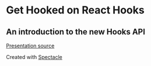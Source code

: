 # Get Hooked on React Hooks

## An introduction to the new Hooks API

[Presentation source](./presentation/index.mdx)

Created with [Spectacle](https://github.com/FormidableLabs/spectacle/blob/master/README.md)
